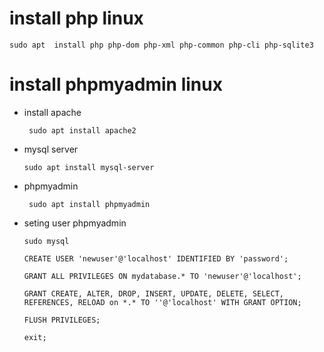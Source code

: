 # install php linux
    sudo apt  install php php-dom php-xml php-common php-cli php-sqlite3

# install phpmyadmin linux

- install apache
    
       sudo apt install apache2
- mysql server

      sudo apt install mysql-server
- phpmyadmin

       sudo apt install phpmyadmin
- seting user phpmyadmin

      sudo mysql

      CREATE USER 'newuser'@'localhost' IDENTIFIED BY 'password';

      GRANT ALL PRIVILEGES ON mydatabase.* TO 'newuser'@'localhost';

      GRANT CREATE, ALTER, DROP, INSERT, UPDATE, DELETE, SELECT, REFERENCES, RELOAD on *.* TO ''@'localhost' WITH GRANT OPTION;
  
      FLUSH PRIVILEGES;

      exit;

